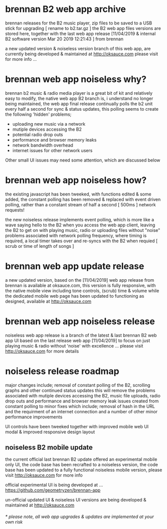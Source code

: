 # brennan B2 web app archive

brennan releases for the B2 music player, zip files to be saved to a USB stick for upgrading [ rename to b2.tar.gz ] the B2 web app files versions are stored here, together with the last web app release [11/04/2019 & internal B2 software version Mar 20 2019 12:21:43 ] from brennan

a new updated version & noiseless version branch of this web app, are currently being developed & maintained at http://oksauce.com please visit for more info ...  

# brennan web app noiseless why?

brennan b2 music & radio media player is a great bit of kit and relatively easy to modify, the native web app B2 branch is, i understand no longer being maintained, the web app final release continually polls the b2 unit every half a second for sync & status updates, this polling seems to create the following 'hidden' problems;

-  uploading new music via a network
-  mutiple devices accessing the B2
-  potential radio drop outs
-  performance and browser memory leaks
-  network bandwidth overhead
-  internet issues for other network users

Other small UI issues may need some attention, which are discussed below

# brennan web app noiseless how?

the existing javascript has been tweeked, with functions edited & some added, the constant polling has been removed & replaced with event driven polling, rather than a constant stream of half a second [ 500ms ] network requests!

the new noiseless release implements event polling, which is more like a wave saying hello to the B2 when you access the web app client, leaving the B2 to get on with playing music, radio or uploading files without "noise" problems associated with network polling frequency, where timing is required, a local timer takes over and re-syncs with the B2 when requied [ scrub or time of length of songs ]

# brennan web app update release

a new updated version, based on the [11/04/2019] web app release from brennan is available at oksauce.com, this version is fully responsive, with the native mobile view including tone controls, (scrub) time & volume while the dedicated mobile web page has been updated to functioning as designed, available at http://oksauce.com

# brennan web app noiseless release

noiseless web app release is a branch of the latest & last brennan B2 web app UI based on the last release web app [11/04/2019] to focus on just playing music & radio without 'noise' with excellence ... please visit http://oksauce.com for more details

# noiseless release roadmap

major changes include; removal of constant polling of the B2, scrolling graphs and other continued status updates this will remove the problems associated with mutiple devices accessing the B2, music file uploads, radio drop outs and performance and browser memory leak issues created from constant polling to minor fixes which include; removal of hash in the URL and the requirment of an internet connection and a number of other minor performance improvements

UI controls have been tweeked together with improved mobile web UI modal & improved responsive design layout 

## noiseless B2 mobile update

the current official last brennan B2 update offered an experimental mobile only UI, the code base has been recrafted to a noiseless version, the code base has been updated to a fully functional noiseless mobile version, please visit http://oksauce.com for more info
 
official experimental UI is being developed at ... https://github.com/geometryzen/brennan-app 

un-official updated UI & noiseless UI versions are being developed & maintained at http://oksauce.com

###### * please note, all web app upgrades & updates are implemented at your own risk
